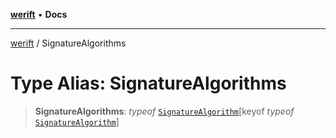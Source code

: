 [**werift**](../README.md) • **Docs**

***

[werift](../globals.md) / SignatureAlgorithms

# Type Alias: SignatureAlgorithms

> **SignatureAlgorithms**: *typeof* [`SignatureAlgorithm`](../variables/SignatureAlgorithm.md)\[keyof *typeof* [`SignatureAlgorithm`](../variables/SignatureAlgorithm.md)\]
